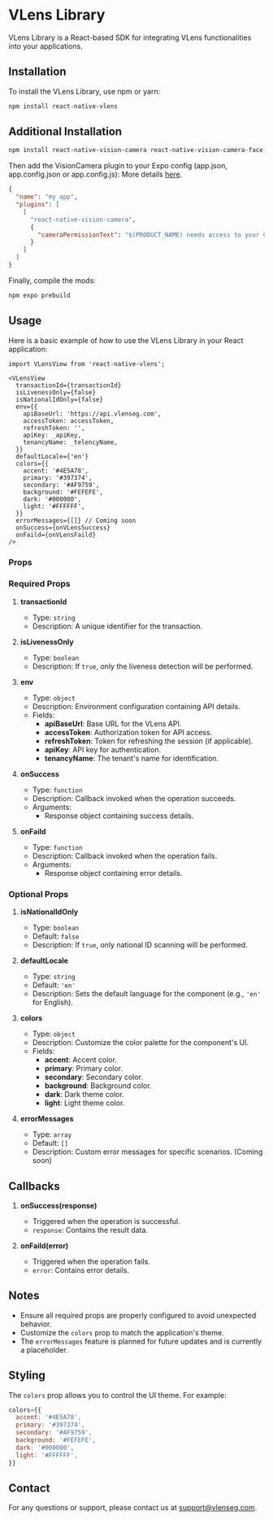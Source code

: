 # VLens Library

VLens Library is a React-based SDK for integrating VLens functionalities into your applications.

## Installation

To install the VLens Library, use npm or yarn:

```bash
npm install react-native-vlens
```

## Additional Installation
```bash
npm install react-native-vision-camera react-native-vision-camera-face-detector react-native-worklets-core react-native-reanimated react-native-fs react-native-image-resizer react-native-sound-player
```

Then add the VisionCamera plugin to your Expo config (app.json, app.config.json or app.config.js): More details [here](https://react-native-vision-camera.com/docs/guides/).
```json
{
  "name": "my app",
  "plugins": [
    [
      "react-native-vision-camera",
      {
        "cameraPermissionText": "$(PRODUCT_NAME) needs access to your Camera."
      }
    ]
  ]
}
```

Finally, compile the mods:
```bash
npm expo prebuild
```

## Usage

Here is a basic example of how to use the VLens Library in your React application:

```tsx
import VLensView from 'react-native-vlens';

<VLensView
  transactionId={transactionId}
  isLivenessOnly={false}
  isNationalIdOnly={false}
  env={{
    apiBaseUrl: 'https://api.vlenseg.com',
    accessToken: accessToken,
    refreshToken: '',
    apiKey: _apiKey,
    tenancyName: _telencyName,
  }}
  defaultLocale={'en'}
  colors={{
    accent: '#4E5A78',
    primary: '#397374',
    secondary: '#AF9759',
    background: '#FEFEFE',
    dark: '#000000',
    light: '#FFFFFF',
  }}
  errorMessages={[]} // Coming soon
  onSuccess={onVLensSuccess}
  onFaild={onVLensFaild}
/>

```

### Props

### Required Props

1. **transactionId**
   - Type: `string`
   - Description: A unique identifier for the transaction.

2. **isLivenessOnly**
   - Type: `boolean`
   - Description: If `true`, only the liveness detection will be performed.

3. **env**
   - Type: `object`
   - Description: Environment configuration containing API details.
   - Fields:
     - **apiBaseUrl**: Base URL for the VLens API.
     - **accessToken**: Authorization token for API access.
     - **refreshToken**: Token for refreshing the session (if applicable).
     - **apiKey**: API key for authentication.
     - **tenancyName**: The tenant's name for identification.

4. **onSuccess**
   - Type: `function`
   - Description: Callback invoked when the operation succeeds.
   - Arguments:
     - Response object containing success details.

5. **onFaild**
   - Type: `function`
   - Description: Callback invoked when the operation fails.
   - Arguments:
     - Response object containing error details.

### Optional Props

1. **isNationalIdOnly**
   - Type: `boolean`
   - Default: `false`
   - Description: If `true`, only national ID scanning will be performed.

2. **defaultLocale**
   - Type: `string`
   - Default: `'en'`
   - Description: Sets the default language for the component (e.g., `'en'` for English).

3. **colors**
   - Type: `object`
   - Description: Customize the color palette for the component's UI.
   - Fields:
     - **accent**: Accent color.
     - **primary**: Primary color.
     - **secondary**: Secondary color.
     - **background**: Background color.
     - **dark**: Dark theme color.
     - **light**: Light theme color.

4. **errorMessages**
   - Type: `array`
   - Default: `[]`
   - Description: Custom error messages for specific scenarios. (Coming soon)

## Callbacks

1. **onSuccess(response)**
   - Triggered when the operation is successful.
   - `response`: Contains the result data.

2. **onFaild(error)**
   - Triggered when the operation fails.
   - `error`: Contains error details.

## Notes
- Ensure all required props are properly configured to avoid unexpected behavior.
- Customize the `colors` prop to match the application's theme.
- The `errorMessages` feature is planned for future updates and is currently a placeholder.

## Styling
The `colors` prop allows you to control the UI theme. For example:

```javascript
colors={{
  accent: '#4E5A78',
  primary: '#397374',
  secondary: '#AF9759',
  background: '#FEFEFE',
  dark: '#000000',
  light: '#FFFFFF',
}}
```


## Contact
For any questions or support, please contact us at support@vlenseg.com.
